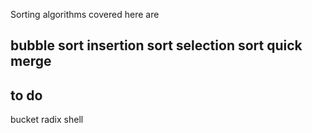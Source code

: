 Sorting algorithms covered here are 

bubble sort 
insertion sort 
selection sort
quick
merge
------------------
to do 
------------------

bucket 
radix
shell
